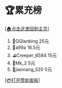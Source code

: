 # 🏆累充榜

[[🏠点击这里回到主页]](/README.md)

1. 🚀QQlanbing 25元
2. 🏁a99a 16.5元
3. ⛳Creeper_6584 15元
4. 🔨Mk_2 5元
5. 🔧jiaonang_520 5元

[[💳打开赞助面板]](/zz.md)
